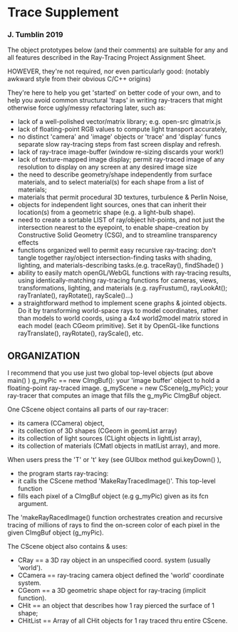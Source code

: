 # Trace Supplement
### J. Tumblin 2019

The object prototypes below (and their comments) are suitable for any and
all features described in the Ray-Tracing Project Assignment Sheet.

HOWEVER, they're not required, nor even particularly good:
(notably awkward style from their obvious C/C++ origins)

They're here to help you get 'started' on better code of your own,
and to help you avoid common structural 'traps' in writing ray-tracers
that might otherwise force ugly/messy refactoring later, such as:

- lack of a well-polished vector/matrix library; e.g. open-src glmatrix.js
- lack of floating-point RGB values to compute light transport accurately,
- no distinct 'camera' and 'image' objects or 'trace' and 'display' funcs
separate slow ray-tracing steps from fast screen display and refresh.
- lack of ray-trace image-buffer (window re-sizing discards your work!)
- lack of texture-mapped image display; permit ray-traced image of any
resolution to display on any screen at any desired image size
- the need to describe geometry/shape independently from surface materials,
and to select material(s) for each shape from a list of materials;
- materials that permit procedural 3D textures, turbulence & Perlin Noise,  
- objects for independent light sources, ones that can inherit their
location(s) from a geometric shape (e.g. a light-bulb shape).
- need to create a sortable LIST of ray/object hit-points, and not just
the intersection nearest to the eyepoint, to enable shape-creation by
Constructive Solid Geometry (CSG), and to streamline transparency effects
- functions organized well to permit easy recursive ray-tracing:  don't
tangle together ray/object intersection-finding tasks with shading,
lighting, and materials-describing tasks.(e.g. traceRay(), findShade() )
- ability to easily match openGL/WebGL functions with ray-tracing results,
using identically-matching ray-tracing functions for cameras, views,
transformations, lighting, and materials (e.g. rayFrustum(), rayLookAt();
rayTranlate(), rayRotate(), rayScale()...)
- a straightforward method to implement scene graphs & jointed objects.
Do it by transforming world-space rays to model coordinates, rather than
models to world coords, using a 4x4 world2model matrix stored in each
model (each CGeom primitive).  Set it by OpenGL-like functions
rayTranslate(), rayRotate(), rayScale(), etc.


## ORGANIZATION
I recommend that you use just two global top-level objects (put above main() )
  g_myPic == new CImgBuf():
    your 'image buffer' object to hold a floating-point ray-traced image.
	g_myScene = new CScene(g_myPic);
	  your ray-tracer that computes an image that fills the g_myPic CImgBuf object.

One CScene object contains all parts of our ray-tracer:
- its camera (CCamera) object,
- its collection of 3D shapes (CGeom in geomList array)
- its collection of light sources (CLight objects in lightList array),
- its collection of materials (CMatl objects in  matlList array), and more.

When users press the 'T' or 't' key (see GUIbox method gui.keyDown() ),
- the program starts ray-tracing:
- it calls the CScene method 'MakeRayTracedImage()'. This top-level function
- fills each pixel of a CImgBuf object (e.g g_myPic) given as its fcn argument.

The 'makeRayRacedImage() function orchestrates creation and recursive tracing
of millions of rays to find the on-screen color of each pixel in the given
CImgBuf object (g_myPic).

The CScene object also contains & uses:
- CRay	== a 3D ray object in an unspecified coord. system (usually 'world').
- CCamera == ray-tracing camera object defined the 'world' coordinate system.
- CGeom	== a 3D geometric shape object for ray-tracing (implicit function).
- CHit == an object that describes how 1 ray pierced the surface of 1 shape;
- CHitList == Array of all CHit objects for 1 ray traced thru entire CScene.
